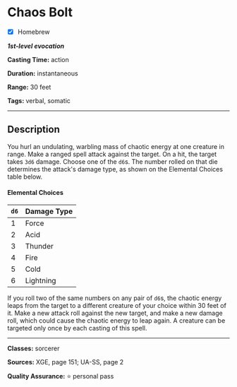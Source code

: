 # Chaos Bolt

- [x] Homebrew

***1st-level evocation***

**Casting Time:** action

**Duration:** instantaneous

**Range:** 30 feet

**Tags:** verbal, somatic

---
## Description
You hurl an undulating, warbling mass of chaotic energy at one creature in range.
Make a ranged spell attack against the target.
On a hit, the target takes `3d6` damage.
Choose one of the `d6`s.
The number rolled on that die determines the attack's damage type, as shown on the Elemental Choices table below.

#### Elemental Choices
| `d6` | Damage Type |
|------|-------------|
| 1    | Force       |
| 2    | Acid        |
| 3    | Thunder     |
| 4    | Fire        |
| 5    | Cold        |
| 6    | Lightning   |

If you roll two of the same numbers on any pair of `d6`s, the chaotic energy leaps from the target to a different creature of your choice within 30 feet of it.
Make a new attack roll against the new target, and make a new damage roll, which could cause the chaotic energy to leap again.
A creature can be targeted only once by each casting of this spell.

---

**Classes:** sorcerer

**Sources:** XGE, page 151; UA-SS, page 2

**Quality Assurance:** :star: personal pass
